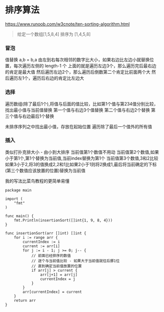 # 排序算法

https://www.runoob.com/w3cnote/ten-sorting-algorithm.html

> 给定一个数组[1,5,8,4] 排序为 [1,4,5,8]

### 冒泡 

值替换 a,b = b,a
由左到右每次相邻的数字比大小，如果右边比左边小就替换位置，每次遍历左侧的 length-1 个
上面的就是遍历左边3个，那么遍历完后最右边的肯定是最大值
然后遍历左边2个，那么遍历后倒数第二个肯定比前面两个大
然后遍历左1个，遍历后右边的肯定比左边大

### 选择

遍历数组(除了最后1个),将值与后面的值比较，比如第1个值与第234值分别比较，找出最小值与当前值替换
第一个值与右边3个值替换
第二个值与右边2个替换
第三个值与右边最后1个替换

未排序序列之中找出最小值，存放在起始位置
遍历除了最后一个值外的所有值

### 插入

类似打扑克排大小 - 由小到大排序
当前值第1个数值不用动
当前值第2个数值,如果小于第1个,第1个替换为当前值,当前index替换为第1个
当前值第3个数值,3和2比较如果3小于2,将3的值换成2,2和1比如果2小于1则将2换成1,最后将当前确定的下标(第三个数值应该放置的位置)替换为当前值


我的写法比菜鸟教程的更简单易懂
```
package main

import (
	"fmt"
)

func main() {
	fmt.Println(insertionSort([]int{1, 9, 8, 4}))
}

func insertionSort(arr []int) []int {
	for i := range arr {
		currentIndex := i
		current := arr[i]
		for j := i - 1; j >= 0; j-- {
			// 前面已经排序的数值
			// 逐个与当前值比较 - 如果大于当前值就往后挪1位
			// 直到确定当前值放置的位置
			if arr[j] > current {
				arr[j+1] = arr[j]
				currentIndex = j
			}
		}
		arr[currentIndex] = current
	}
	return arr
}

```